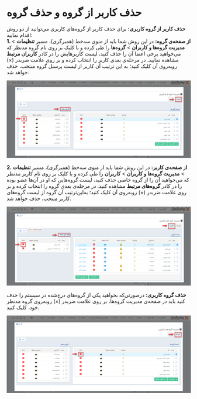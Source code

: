 # حذف کاربر از گروه و حذف گروه 

**حذف کاربر از گروه کاربری:** برای حذف کاربر از گروه‌های کاربری می‌توانید از دو روش اقدام نمایید:<br>
**1. از صفحه‌ی گروه:** در این روش شما باید از منوی سه‌خط (همبرگری)، مسیر **تنظیمات** > **مدیریت گروه‌ها و کاربران** > **گروه‌ها** را طی کرده و با کلیک بر روی نام گروه مدنظر که می‌خواهید برخی اعضا آن را حذف کنید، لیست کاربرهایش را در کادر **کاربران مرتبط** مشاهده نمایید. در مرحله‌ی بعدی کاربر را انتخاب کرده و بر روی علامت ضربدر (×) روبه‌روی آن کلیک کنید؛ به این ترتیب آن کاربر از لیست پرسنل گروه منتخب، حذف خواهد شد.

![حذف کاربر از گروه کاربری از صفحه‌ی گروه](./Images/RemoveUserFromGroup1.png)

**2. از صفحه‌ی کاربر:** در این روش شما باید از منوی سه‌خط (همبرگری)، مسیر **تنظیمات** > **مدیریت گروه‌ها و کاربران** > **کاربران** را طی کرده و با کلیک بر روی نام کاربر مدنظر که می‌خواهید آن را از گروه خاصی حذف کنید، لیست گروه‌هایی که او در آن‌ها عضو بوده را در کادر **گروه‌های مرتبط** مشاهده کنید. در مرحله‌ی بعدی گروه را انتخاب کرده و بر روی علامت ضربدر (×) روبه‌روی آن کلیک کنید؛ به‌این‌ترتیب آن گروه از لیست گروه‌های کاربر منتخب، حذف خواهد شد.

![حذف کاربر از گروه کاربری از صفحه‌ی کاربر](./Images/RemoveUserFromGroup2.png)

**حذف گروه کاربری:** درصورتی‌که بخواهید یکی از گروه‌های درج‌شده در سیستم را حذف کنید باید در صفحه‌ی مدیریت گروه‌ها، بر روی علامت ضربدر (×) روبه‌روی گروه مدنظر خود، کلیک کنید. 

![حذف گروه کاربری](./Images/DeleteGroup.png)
